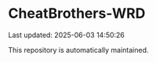 # CheatBrothers-WRD

Last updated: 2025-06-03 14:50:26

This repository is automatically maintained.
